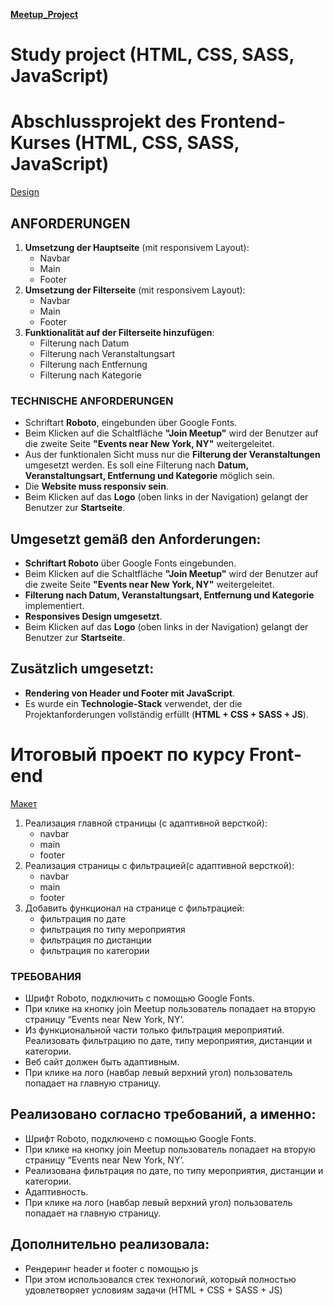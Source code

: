 **[Meetup_Project](https://nataliiaoliinyk-gi.github.io/Meetup_Project/)**

# Study project (HTML, CSS, SASS, JavaScript)

# Abschlussprojekt des Frontend-Kurses (HTML, CSS, SASS, JavaScript)

[Design](https://www.figma.com/design/UBaXIaY5FwCYXhNxkVa5Xv/Front-end-project?node-id=0-1&p=f&t=0UgAiXQQUCGOLDjn-0)

## ANFORDERUNGEN

1. **Umsetzung der Hauptseite** (mit responsivem Layout):
   - Navbar
   - Main
   - Footer
2. **Umsetzung der Filterseite** (mit responsivem Layout):
   - Navbar
   - Main
   - Footer
3. **Funktionalität auf der Filterseite hinzufügen**:
   - Filterung nach Datum
   - Filterung nach Veranstaltungsart
   - Filterung nach Entfernung
   - Filterung nach Kategorie

### TECHNISCHE ANFORDERUNGEN

- Schriftart **Roboto**, eingebunden über Google Fonts.
- Beim Klicken auf die Schaltfläche **"Join Meetup"** wird der Benutzer auf die zweite Seite **"Events near New York, NY"** weitergeleitet.
- Aus der funktionalen Sicht muss nur die **Filterung der Veranstaltungen** umgesetzt werden. Es soll eine Filterung nach **Datum, Veranstaltungsart, Entfernung und Kategorie** möglich sein.
- Die **Website muss responsiv sein**.
- Beim Klicken auf das **Logo** (oben links in der Navigation) gelangt der Benutzer zur **Startseite**.

## Umgesetzt gemäß den Anforderungen:

- **Schriftart Roboto** über Google Fonts eingebunden.
- Beim Klicken auf die Schaltfläche **"Join Meetup"** wird der Benutzer auf die zweite Seite **"Events near New York, NY"** weitergeleitet.
- **Filterung nach Datum, Veranstaltungsart, Entfernung und Kategorie** implementiert.
- **Responsives Design umgesetzt**.
- Beim Klicken auf das **Logo** (oben links in der Navigation) gelangt der Benutzer zur **Startseite**.

## Zusätzlich umgesetzt:

- **Rendering von Header und Footer mit JavaScript**.
- Es wurde ein **Technologie-Stack** verwendet, der die Projektanforderungen vollständig erfüllt (**HTML + CSS + SASS + JS**).

# Итоговый проект по курсу Front-end

[Макет](https://www.figma.com/design/UBaXIaY5FwCYXhNxkVa5Xv/Front-end-project?node-id=0-1&p=f&t=0UgAiXQQUCGOLDjn-0)

1. Реализация главной страницы (с адаптивной версткой):
   - navbar
   - main
   - footer
2. Реализация страницы с фильтрацией(с адаптивной версткой):
   - navbar
   - main
   - footer
3. Добавить функционал на странице с фильтрацией:
   - фильтрация по дате
   - фильтрация по типу мероприятия
   - фильтрация по дистанции
   - фильтрация по категории

### ТРЕБОВАНИЯ

- Шрифт Roboto, подключить с помощью Google Fonts.
- При клике на кнопку join Meetup пользователь попадает на вторую страницу “Events near New York, NY‘.
- Из функциональной части только фильтрация мероприятий. Реализовать фильтрацию по дате, типу мероприятия, дистанции и категории.
- Веб сайт должен быть адаптивным.
- При клике на лого (навбар левый верхний угол) пользователь попадает на главную страницу.

## Реализовано согласно требований, а именно:

- Шрифт Roboto, подключено с помощью Google Fonts.
- При клике на кнопку join Meetup пользователь попадает на вторую страницу “Events near New York, NY‘.
- Реализована фильтрация по дате, по типу мероприятия, дистанции и категории.
- Адаптивность.
- При клике на лого (навбар левый верхний угол) пользователь попадает на главную страницу.

## Дополнительно реализовала:

- Рендеринг header и footer c помощью js
- При этом использовался стек технологий, который полностью удовлетворяет условиям задачи (HTML + CSS + SASS + JS)
